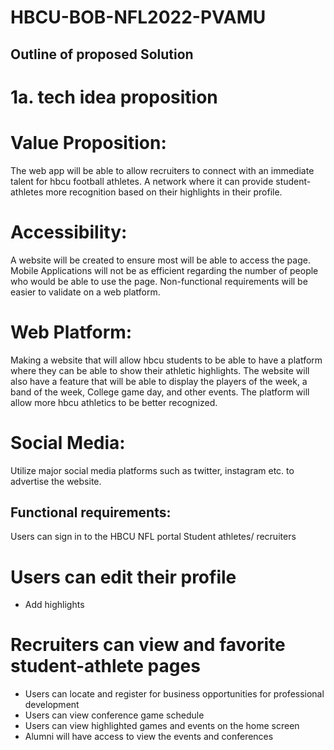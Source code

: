 # HBCU-BOB-NFL2022-PVAMU


 
## Outline of proposed Solution

# 1a. tech idea proposition 

# Value Proposition:
The web app will be able to allow recruiters to connect with an immediate talent for hbcu football athletes. A network where it can provide student-athletes more recognition based on their highlights in their profile. 

# Accessibility: 
A website will be created to ensure most will be able to access the page. Mobile Applications will not be as efficient regarding the number of people who would be able to use the page. Non-functional requirements will be easier to validate on a web platform.



# Web Platform:
Making a website that will allow hbcu students to be able to have a platform where they can be able to show their athletic highlights. The website will also have a feature that will be able to display the players of the week, a band of the week, College game day, and other events. The platform will allow more hbcu athletics to be better recognized.

# Social Media:
Utilize major social media platforms such as twitter, instagram etc. to advertise the website.
 
## Functional requirements:
Users can sign in to the HBCU NFL portal
 Student athletes/ recruiters

# Users can edit their profile
  - Add highlights
# Recruiters can view and favorite student-athlete pages
 - Users can locate and register for business opportunities for professional development
 - Users can view conference game schedule
 - Users can view highlighted games and events on the home screen
 - Alumni will have access to view the events and conferences 
